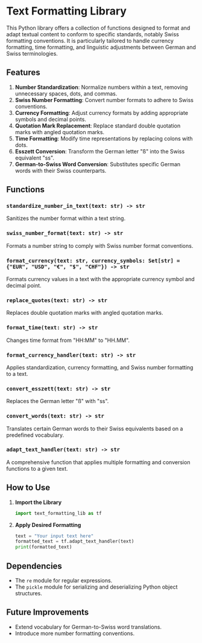 # Text Formatting Library

This Python library offers a collection of functions designed to format and adapt textual content to conform to specific standards, notably Swiss formatting conventions. It is particularly tailored to handle currency formatting, time formatting, and linguistic adjustments between German and Swiss terminologies.

## Features

1. **Number Standardization**: Normalize numbers within a text, removing unnecessary spaces, dots, and commas.
2. **Swiss Number Formatting**: Convert number formats to adhere to Swiss conventions.
3. **Currency Formatting**: Adjust currency formats by adding appropriate symbols and decimal points.
4. **Quotation Mark Replacement**: Replace standard double quotation marks with angled quotation marks.
5. **Time Formatting**: Modify time representations by replacing colons with dots.
6. **Esszett Conversion**: Transform the German letter "ß" into the Swiss equivalent "ss".
7. **German-to-Swiss Word Conversion**: Substitutes specific German words with their Swiss counterparts.

## Functions

### `standardize_number_in_text(text: str) -> str`
Sanitizes the number format within a text string.

### `swiss_number_format(text: str) -> str`
Formats a number string to comply with Swiss number format conventions.

### `format_currency(text: str, currency_symbols: Set[str] = {"EUR", "USD", "€", "$", "CHF"}) -> str`
Formats currency values in a text with the appropriate currency symbol and decimal point.

### `replace_quotes(text: str) -> str`
Replaces double quotation marks with angled quotation marks.

### `format_time(text: str) -> str`
Changes time format from "HH:MM" to "HH.MM".

### `format_currency_handler(text: str) -> str`
Applies standardization, currency formatting, and Swiss number formatting to a text.

### `convert_esszett(text: str) -> str`
Replaces the German letter "ß" with "ss".

### `convert_words(text: str) -> str`
Translates certain German words to their Swiss equivalents based on a predefined vocabulary.

### `adapt_text_handler(text: str) -> str`
A comprehensive function that applies multiple formatting and conversion functions to a given text.

## How to Use

1. **Import the Library**
   ```python
   import text_formatting_lib as tf
   ```

2. **Apply Desired Formatting**
   ```python
   text = "Your input text here"
   formatted_text = tf.adapt_text_handler(text)
   print(formatted_text)
   ```

## Dependencies

- The `re` module for regular expressions.
- The `pickle` module for serializing and deserializing Python object structures.

## Future Improvements

- Extend vocabulary for German-to-Swiss word translations.
- Introduce more number formatting conventions.
